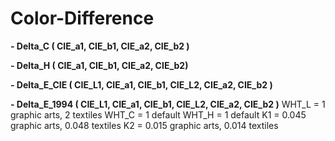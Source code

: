 # Color-Difference

__- Delta_C ( CIE_a1, CIE_b1, CIE_a2, CIE_b2 )__

__- Delta_H ( CIE_a1, CIE_b1, CIE_a2, CIE_b2)__

__- Delta_E_CIE ( CIE_L1, CIE_a1, CIE_b1, CIE_L2, CIE_a2, CIE_b2 )__

__- Delta_E_1994 ( CIE_L1, CIE_a1, CIE_b1, CIE_L2, CIE_a2, CIE_b2 )__
    WHT_L = 1 graphic arts, 2 textiles
    WHT_C = 1 default
    WHT_H = 1 default
    K1 = 0.045 graphic arts, 0.048 textiles
    K2 = 0.015 graphic arts, 0.014 textiles